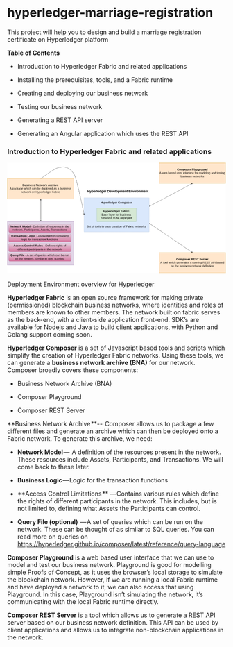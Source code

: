 # hyperledger-marriage-registration
This project will help you to design and build a marriage registration certificate on Hyperledger platform

**Table of Contents**

* Introduction to Hyperledger Fabric and related applications

* Installing the prerequisites, tools, and a Fabric runtime

* Creating and deploying our business network

* Testing our business network

* Generating a REST API server

* Generating an Angular application which uses the REST API

### Introduction to Hyperledger Fabric and related applications

![Platform diagram](https://github.com/abdussamad007/hyperledger-marriage-registration/blob/master/Hyperledger_platform_diagram.png)

Deployment Environment overview for Hyperledger

**Hyperledger Fabric** is an open source framework for making private (permissioned) blockchain business networks, where identities and roles of members are known to other members. The network built on fabric serves as the back-end, with a client-side application front-end. SDK’s are available for Nodejs and Java to build client applications, with Python and Golang support coming soon.

**Hyperledger Composer** is a set of Javascript based tools and scripts which simplify the creation of Hyperledger Fabric networks. Using these tools, we can generate a **business network archive (BNA)** for our network. Composer broadly covers these components:

* Business Network Archive (BNA)

* Composer Playground

* Composer REST Server

**Business Network Archive **--  Composer allows us to package a few different files and generate an archive which can then be deployed onto a Fabric network. To generate this archive, we need:

* **Network Model** —  A definition of the resources present in the network. These resources include Assets, Participants, and Transactions. We will come back to these later.

* **Business Logic** — Logic for the transaction functions

* **Access Control Limitations ** — Contains various rules which define the rights of different participants in the network. This includes, but is not limited to, defining what Assets the Participants can control.

* **Query File (optional)**  — A set of queries which can be run on the network. These can be thought of as similar to SQL queries. You can read more on queries on https://hyperledger.github.io/composer/latest/reference/query-language

**Composer Playground**  is a web based user interface that we can use to model and test our business network. Playground is good for modelling simple Proofs of Concept, as it uses the browser’s local storage to simulate the blockchain network. However, if we are running a local Fabric runtime and have deployed a network to it, we can also access that using Playground. In this case, Playground isn’t simulating the network, it’s communicating with the local Fabric runtime directly.

**Composer REST Server**  is a tool which allows us to generate a REST API server based on our business network definition. This API can be used by client applications and allows us to integrate non-blockchain applications in the network.

